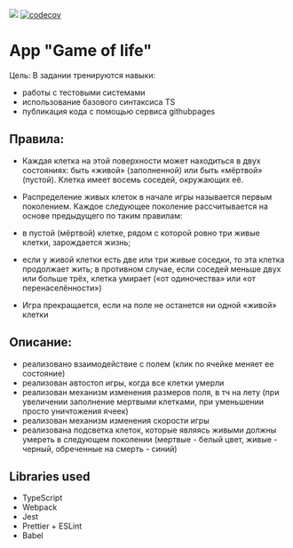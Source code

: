 ![](https://github.com/Sergei-Iurevich/game_of_life/actions/workflows/sanity-check.yml/badge.svg)
[![codecov](https://codecov.io/gh/Sergei-Iurevich/game_of_life/branch/dev/graph/badge.svg?token=KCZZBDZQD2)](https://codecov.io/gh/Sergei-Iurevich/game_of_life)
# App "Game of life"

Цель: В задании тренируются навыки:

- работы с тестовыми системами
- использование базового синтаксиса TS
- публикация кода с помощью сервиса githubpages

## Правила:

- Каждая клетка на этой поверхности может находиться в двух состояниях: быть «живой» (заполненной) или быть «мёртвой»
  (пустой). Клетка имеет восемь соседей, окружающих её.
- Распределение живых клеток в начале игры называется первым поколением. Каждое следующее поколение рассчитывается на
  основе предыдущего по таким правилам:
- в пустой (мёртвой) клетке, рядом с которой ровно три живые клетки, зарождается жизнь;
- если у живой клетки есть две или три живые соседки, то эта клетка продолжает жить; в противном случае, если соседей меньше двух или больше трёх, клетка умирает («от одиночества» или «от перенаселённости»)

- Игра прекращается, если на поле не останется ни одной «живой» клетки

## Описание:

- реализовано взаимодействие с полем (клик по ячейке меняет ее состояние)
- реализован автостоп игры, когда все клетки умерли
- реализован механизм изменения размеров поля, в тч на лету (при увеличении заполнение мертвыми клетками, при уменьшении просто уничтожения ячеек)
- реализован механизм изменения скорости игры
- реализована подсветка клеток, которые являясь живыми должны умереть в следующем поколении (мертвые - белый цвет, живые - черный, обреченные на смерть - синий)

## Libraries used

- TypeScript
- Webpack
- Jest
- Prettier + ESLint
- Babel
